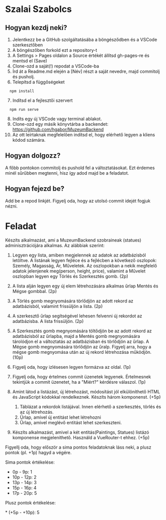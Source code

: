 # Szalai Szabolcs

## Hogyan kezdj neki?

1. Jelentkezz be a GitHub szolgáltatásába a böngésződben és a VSCode szerkesztőben
2. A böngészőben forkold ezt a repository-t
3. A Settings > Pages oldalon a Source értékét állítsd gh-pages-re és mentsd el (Save)
4. Clone-ozd a saját(!) repodat a VSCode-ba
5. Írd át a Readme.md elején a [Név] részt a saját nevedre, majd commitolj és pusholj.
6. Telepítsd a függőségeket
```
  npm install
```
7. Indítsd el a fejlesztői szervert
```
  npm run serve
```
8. Indíts egy új VSCode vagy terminal ablakot.
9. Clone-ozd egy másik könyvtárba a backendet: https://github.com/hgabor/MuzeumBackend
10. Az ott leírtaknak megfelelően indítsd el, hogy elérhető legyen a kliens kódod számára.

## Hogyan dolgozz?

A főbb pontokon commitolj és pushold fel a változtatásokat. Ezt érdemes minél sűrűbben megtenni, hisz így adod majd be a feladatot.

## Hogyan fejezd be?

Add be a repod linkjét. Figyelj oda, hogy az utolsó commit idejét fogjuk nézni.

# Feladat

Készíts alkalmazást, ami a MuzeumBackend szobraineak (statues) adminisztrációjára alkalmas. Az alábbiak szerint:

1. Legyen egy lista, amiben megjelennek az adatok az adatbázisból letöltve. A listának legyen fejléce és a fejlécben a következő oszlopok: Személy, Magasság, Ár, Műveletek. Az oszlopokban a nekik megfelelő adatok jelenjenek meg(person, height, price), valamint a Művelet oszlopban legyen egy Törlés és Szerkesztés gomb. (2p)

2. A lista alján legyen egy új elem létrehozására alkalmas űrlap Mentés és Mégse gombbal. (2p)

3. A Törlés gomb megnyomására törlődjön az adott rekord az adatbázisból, valamint frissüljön a lista. (2p)

4. A szerkesztő űrlap segítségével lehesen felvenni új rekordot az adatbázisba. A lista frissüljön. (2p)

5. A Szerkesztés gomb megnyomására töltődjön be az adott rekord az adatbázisból az űrlapba, majd a Mentés gomb megnyomására tárolódjon el a változtatás az adatbázisban és törlődjön az űrlap. A Mégse gomb megnyomására törlődjön az űralp. Figyelj arra, hogy a mégse gomb megnyomása után az új rekord létrehozása működjön. (10p)

6. Figyelj oda, hogy izlésesen legyen formázva az oldal. (1p)

7. Figyelj oda, hogy értelmes commit üzenetek legyenek. Értelmesnek tekintjük a commit üzenetet, ha a "Miért?" kérdésre válaszol. (1p)

8. Amint látod a listázást, új létrehozást, módosítást jól elkülöníthető HTML és JavaScript kódokkal rendelkeznek. Készíts három komponenst. (+5p)
    1. Táblázat a rekordok listájával. Innen elérhető a szerkesztés, törlés és az új létrehozás.
    2. Űrlap, amivel új entitást lehet létrehozni
    3. Űrlap, amivel meglévő entitást lehet szerkeszteni.

9. Készíts alkalmazást, amivel a két entitás(Paintings, Statues) listázó komponense megjeleníthető. Használd a VueRouter-t ehhez. (+5p)

Figyellj oda, hogy először a sima pontos feladatoknak láss neki, a plusz pontok (pl. +1p) hagyd a végére.

Sima pontok értékelése:
*  0p -  9p: 1
* 10p - 12p: 2
* 13p - 14p: 3
* 15p - 16p: 4
* 17p - 20p: 5

Plusz pontok értékelése:

* (+5p - +10p): 5
